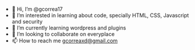 - 👋 Hi, I’m @gcorrea17
- 👀 I’m interested in learning about code, specially HTML, CSS, Javascript and security
- 🌱 I’m currently learning wordpress and plugins
- 💞️ I’m looking to collaborate on everyplace
- 📫 How to reach me gcorreaxd@gmail.com

<!---
gcorrea17/gcorrea17 is a ✨ special ✨ repository because its `README.md` (this file) appears on your GitHub profile.
You can click the Preview link to take a look at your changes.
--->
